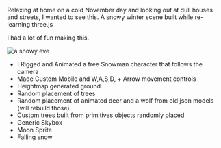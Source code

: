 Relaxing at home on a cold November day and looking out at dull houses and streets, I wanted to see this.
A snowy winter scene built while re-learning three.js

I had a lot of fun making this.

![a snowy eve](https://kellycode.github.io/winters_eve/screen_shot.png)

- I Rigged and Animated a free Snowman character that follows the camera
- Made Custom Mobile and W,A,S,D, + Arrow movement controls
- Heightmap generated ground
- Random placement of trees
- Random placement of animated deer and a wolf from old json models (will rebuild those)
- Custom trees built from primitives objects randomly placed
- Generic Skybox
- Moon Sprite
- Falling snow
